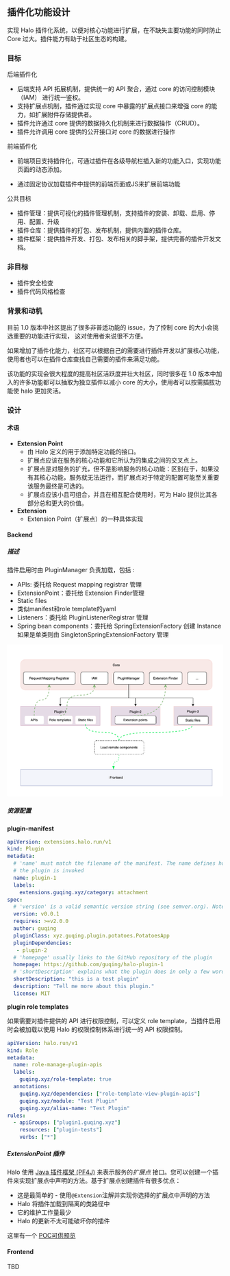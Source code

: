 ## 插件化功能设计

实现 Halo 插件化系统，以便对核心功能进行扩展，在不缺失主要功能的同时防止 Core 过大。插件能力有助于社区生态的构建。

### 目标

后端插件化

- 后端支持 API 拓展机制，提供统一的 API 聚合，通过 core 的访问控制模块（IAM） 进行统一鉴权。
- 支持扩展点机制，插件通过实现 core 中暴露的扩展点接口来增强 core 的能力，如扩展附件存储提供者。
- 插件允许通过 core 提供的数据持久化机制来进行数据操作（CRUD）。
- 插件允许调用 core 提供的公开接口对 core 的数据进行操作

前端插件化

- 前端项目支持插件化，可通过插件在各级导航栏插入新的功能入口，实现功能页面的动态添加。

- 通过固定协议加载插件中提供的前端页面或JS来扩展前端功能

公共目标

- 插件管理：提供可视化的插件管理机制，支持插件的安装、卸载、启用、停用、配置、升级
- 插件仓库：提供插件的打包、发布机制，提供内置的插件仓库。
- 插件框架：提供插件开发、打包、发布相关的脚手架，提供完善的插件开发文档。

### 非目标

- 插件安全检查
- 插件代码风格检查

### 背景和动机

目前 1.0 版本中社区提出了很多非普适功能的 issue，为了控制 core 的大小会挑选重要的功能进行实现， 这对使用者来说很不方便。

如果增加了插件化能力，社区可以根据自己的需要进行插件开发以扩展核心功能，使用者也可以在插件仓库查找自己需要的插件来满足功能。

该功能的实现会很大程度的提高社区活跃度并壮大社区，同时很多在 1.0 版本中加入的许多功能都可以抽取为独立插件以减小 core 的大小，使用者可以按需插拔功能使 halo 更加灵活。

### 设计

#### 术语

- **Extension Point**
  - 由 Halo 定义的用于添加特定功能的接口。
  - 扩展点应该在服务的核心功能和它所认为的集成之间的交叉点上。
  - 扩展点是对服务的扩充，但不是影响服务的核心功能：区别在于，如果没有其核心功能，服务就无法运行，而扩展点对于特定的配置可能至关重要该服务最终是可选的。
  - 扩展点应该小且可组合，并且在相互配合使用时，可为 Halo 提供比其各部分总和更大的价值。
- **Extension**
  - Extension Point（扩展点）的一种具体实现

#### Backend

##### 描述

插件启用时由 PluginManager 负责加载，包括 :

- APIs: 委托给 Request mapping registrar 管理
- ExtensionPoint：委托给 Extension Finder管理
- Static files
- 类似manifest和role template的yaml
- Listeners：委托给 PluginListenerRegistrar 管理
- Spring bean components：委托给 SpringExtensionFactory 创建 Instance如果是单类则由 SingletonSpringExtensionFactory 管理

![image-20220507180723198](./assets/image-20220507180723198.png)

##### 资源配置

**plugin-manifest**

```yaml
apiVersion: extensions.halo.run/v1
kind: Plugin
metadata:
  # 'name' must match the filename of the manifest. The name defines how
  # the plugin is invoked
  name: plugin-1
  labels:
    extensions.guqing.xyz/category: attachment
spec:
  # 'version' is a valid semantic version string (see semver.org). Note the prefix 'v' is required.
  version: v0.0.1
  requires: >=v2.0.0
  author: guqing
  pluginClass: xyz.guqing.plugin.potatoes.PotatoesApp
  pluginDependencies:
   - plugin-2
  # 'homepage' usually links to the GitHub repository of the plugin
  homepage: https://github.com/guqing/halo-plugin-1
  # 'shortDescription' explains what the plugin does in only a few words
  shortDescription: "this is a test plugin"
  description: "Tell me more about this plugin."
  license: MIT
```

**plugin role templates**

如果需要对插件提供的 API 进行权限控制，可以定义 role template，当插件启用时会被加载以使用 Halo 的权限控制体系进行统一的 API 权限控制。

```yaml
apiVersion: halo.run/v1
kind: Role
metadata:
  name: role-manage-plugin-apis
  labels:
    guqing.xyz/role-template: true
  annotations:
    guqing.xyz/dependencies: ["role-template-view-plugin-apis"]
    guqing.xyz/module: "Test Plugin"
    guqing.xyz/alias-name: "Test Plugin"
rules:
  - apiGroups: ["plugin1.guqing.xyz"]
    resources: ["plugin-tests"]
    verbs: ["*"]
```

##### ExtensionPoint 插件

Halo 使用 [Java 插件框架 (PF4J)](https://github.com/pf4j/pf4j) 来表示服务的*扩展点* 接口。您可以创建一个插件来实现扩展点中声明的方法。基于扩展点创建插件有很多优点：

- 这是最简单的 - 使用`@Extension`注解并实现你选择的扩展点中声明的方法
- Halo 将插件加载到隔离的类路径中
- 它的维护工作量最少
- Halo 的更新不太可能破坏你的插件

这里有一个 [POC可供预览](https://github.com/guqing/halo-plugin-experimental/tree/main/core/src/main/java/run/halo/app/extensions)

#### Frontend

TBD

